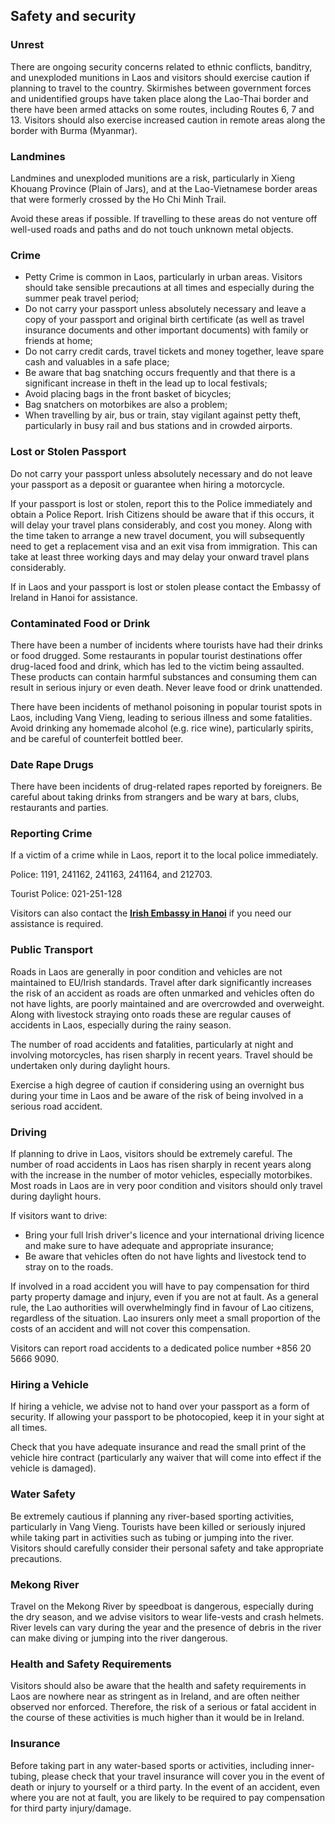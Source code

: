 ## Safety and security

### **Unrest**

There are ongoing security concerns related to ethnic conflicts, banditry, and unexploded munitions in Laos and visitors should exercise caution if planning to travel to the country. Skirmishes between government forces and unidentified groups have taken place along the Lao-Thai border and there have been armed attacks on some routes, including Routes 6, 7 and 13. Visitors should also exercise increased caution in remote areas along the border with Burma (Myanmar).

### **Landmines**

Landmines and unexploded munitions are a risk, particularly in Xieng Khouang Province (Plain of Jars), and at the Lao-Vietnamese border areas that were formerly crossed by the Ho Chi Minh Trail.

Avoid these areas if possible. If travelling to these areas do not venture off well-used roads and paths and do not touch unknown metal objects.

### **Crime**

* Petty Crime is common in Laos, particularly in urban areas. Visitors should take sensible precautions at all times and especially during the summer peak travel period;
* Do not carry your passport unless absolutely necessary and leave a copy of your passport and original birth certificate (as well as travel insurance documents and other important documents) with family or friends at home;
* Do not carry credit cards, travel tickets and money together, leave spare cash and valuables in a safe place;
* Be aware that bag snatching occurs frequently and that there is a significant increase in theft in the lead up to local festivals;
* Avoid placing bags in the front basket of bicycles;
* Bag snatchers on motorbikes are also a problem;
* When travelling by air, bus or train, stay vigilant against petty theft, particularly in busy rail and bus stations and in crowded airports.

### **Lost or Stolen Passport**

Do not carry your passport unless absolutely necessary and do not leave your passport as a deposit or guarantee when hiring a motorcycle.

If your passport is lost or stolen, report this to the Police immediately and obtain a Police Report. Irish Citizens should be aware that if this occurs, it will delay your travel plans considerably, and cost you money. Along with the time taken to arrange a new travel document, you will subsequently need to get a replacement visa and an exit visa from immigration. This can take at least three working days and may delay your onward travel plans considerably.

If in Laos and your passport is lost or stolen please contact the Embassy of Ireland in Hanoi for assistance.

### **Contaminated Food or Drink**

There have been a number of incidents where tourists have had their drinks or food drugged. Some restaurants in popular tourist destinations offer drug-laced food and drink, which has led to the victim being assaulted. These products can contain harmful substances and consuming them can result in serious injury or even death. Never leave food or drink unattended.

There have been incidents of methanol poisoning in popular tourist spots in Laos, including Vang Vieng, leading to serious illness and some fatalities. Avoid drinking any homemade alcohol (e.g. rice wine), particularly spirits, and be careful of counterfeit bottled beer.

### **Date Rape Drugs**

There have been incidents of drug-related rapes reported by foreigners. Be careful about taking drinks from strangers and be wary at bars, clubs, restaurants and parties.

### **Reporting Crime**

If a victim of a crime while in Laos, report it to the local police immediately.

Police: 1191, 241162, 241163, 241164, and 212703.

Tourist Police: 021-251-128

Visitors can also contact the [**Irish Embassy in Hanoi**](https://www.ireland.ie/en/vietnam/) if you need our assistance is required.

### **Public Transport**

Roads in Laos are generally in poor condition and vehicles are not maintained to EU/Irish standards. Travel after dark significantly increases the risk of an accident as roads are often unmarked and vehicles often do not have lights, are poorly maintained and are overcrowded and overweight. Along with livestock straying onto roads these are regular causes of accidents in Laos, especially during the rainy season.

The number of road accidents and fatalities, particularly at night and involving motorcycles, has risen sharply in recent years. Travel should be undertaken only during daylight hours.

Exercise a high degree of caution if considering using an overnight bus during your time in Laos and be aware of the risk of being involved in a serious road accident.

### **Driving**

If planning to drive in Laos, visitors should be extremely careful. The number of road accidents in Laos has risen sharply in recent years along with the increase in the number of motor vehicles, especially motorbikes. Most roads in Laos are in very poor condition and visitors should only travel during daylight hours.

If visitors want to drive:

* Bring your full Irish driver's licence and your international driving licence and make sure to have adequate and appropriate insurance;
* Be aware that vehicles often do not have lights and livestock tend to stray on to the roads.

If involved in a road accident you will have to pay compensation for third party property damage and injury, even if you are not at fault. As a general rule, the Lao authorities will overwhelmingly find in favour of Lao citizens, regardless of the situation. Lao insurers only meet a small proportion of the costs of an accident and will not cover this compensation.

Visitors can report road accidents to a dedicated police number +856 20 5666 9090.

### **Hiring a Vehicle**

If hiring a vehicle, we advise not to hand over your passport as a form of security. If allowing your passport to be photocopied, keep it in your sight at all times.

Check that you have adequate insurance and read the small print of the vehicle hire contract (particularly any waiver that will come into effect if the vehicle is damaged).

### **Water Safety**

Be extremely cautious if planning any river-based sporting activities, particularly in Vang Vieng. Tourists have been killed or seriously injured while taking part in activities such as tubing or jumping into the river. Visitors should carefully consider their personal safety and take appropriate precautions.

### **Mekong River**

Travel on the Mekong River by speedboat is dangerous, especially during the dry season, and we advise visitors to wear life-vests and crash helmets. River levels can vary during the year and the presence of debris in the river can make diving or jumping into the river dangerous.

### **Health and Safety Requirements**

Visitors should also be aware that the health and safety requirements in Laos are nowhere near as stringent as in Ireland, and are often neither observed nor enforced. Therefore, the risk of a serious or fatal accident in the course of these activities is much higher than it would be in Ireland.

### **Insurance**

Before taking part in any water-based sports or activities, including inner-tubing, please check that your travel insurance will cover you in the event of death or injury to yourself or a third party. In the event of an accident, even where you are not at fault, you are likely to be required to pay compensation for third party injury/damage.